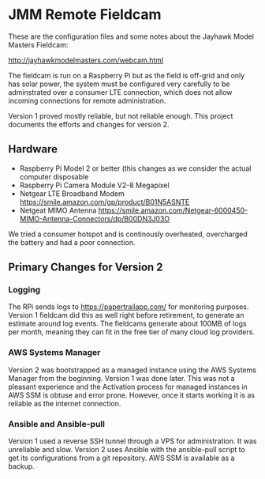 # JMM Remote Fieldcam

These are the configuration files and some notes about the Jayhawk Model Masters Fieldcam:

http://jayhawkmodelmasters.com/webcam.html

The fieldcam is run on a Raspberry Pi but as the field is off\-grid and only has solar power, the system must be configured very carefully to be adminstrated over a consumer LTE connection, which does not allow incoming connections for remote administration.

Version 1 proved mostly reliable, but not reliable enough.  This project documents the efforts and changes for version 2.

## Hardware

* Raspberry Pi Model 2 or better (this changes as we consider the actual computer disposable
* Raspberry Pi Camera Module V2-8 Megapixel
* Netgear LTE Broadband Modem https://smile.amazon.com/gp/product/B01N5ASNTE
* Netgeat MIMO Antenna https://smile.amazon.com/Netgear-6000450-MIMO-Antenna-Connectors/dp/B00DN3J03O

We tried a consumer hotspot and is continously overheated, overcharged the battery and had a poor connection.


## Primary Changes for Version 2

### Logging

The RPi sends logs to https://papertrailapp.com/ for monitoring purposes. Version 1 fieldcam did this as well right before retirement, to generate an estimate around log events.  The fieldcams generate about 100MB of logs per month, meaning they can fit in the free tier of many cloud log providers.

### AWS Systems Manager

Version 2 was bootstrapped as a managed instance using the AWS Systems Manager from the beginning.  Version 1 was done later.  This was not a pleasant experience and the Activation process for managed instances in AWS SSM is obtuse and error prone.  However, once it starts working it is as reliable as the internet connection.

### Ansible and Ansible-pull

Version 1 used a reverse SSH tunnel through a VPS for administration.  It was unreliable and slow.
Version 2 uses Ansible with the ansible-pull script to get its configurations from a git repository.  AWS SSM is available as a backup.
